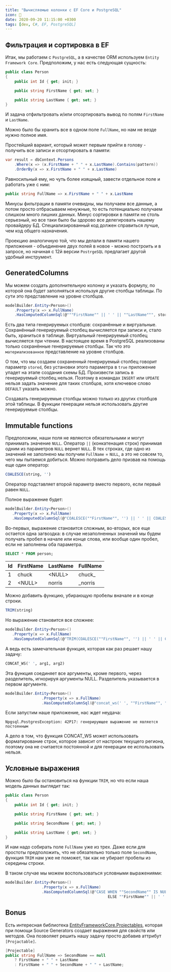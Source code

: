 ```yaml
---
title: "Вычисляемые колонки с EF Core и PostgreSQL"
icon: 🧮
date: 2020-09-20 11:15:00 +0300
tags: [dev, C#, EF, PostgreSQL]
---
```


## Фильтрация и сортировка в EF

Итак, мы работаем с `PostgreSQL`, а в качестве ORM используем `Entity Framework Core`. Предположим, у нас есть следующая сущность:

```csharp
public class Person
{
    public int Id { get; init; }

    public string FirstName { get; set; }

    public string LastName { get; set; }
}
```

И задача отфильтровать и/или отсортировать вывод по полям `FirstName` и `LastName`.

Можно было бы хранить все в одном поле `FullName`, но нам не везде нужно полное имя.

Простейший вариант, который может первым прийти в голову - получить все записи и отсортировать в памяти:

```csharp
var result = dbContext.Persons
    .Where(x => (x.FirstName + " " + x.LastName).Contains(pattern))
    .OrderBy(x => x.FirstName + " " + x.LastName)
```

Равносильный ему, но чуть более изящный, завести отдельное поле и работать уже с ним:

```csharp
public string FullName => x.FirstName + " " + x.LastName
```

Минусы фильтрации в памяти очевидны, мы получаем все данные, а потом просто отбрасываем ненужные, то есть потенциально получаем слишком много лишних данных. Минус сортировки в памяти не столь серьезный, но все таки было бы здорово все делегировать нашему провайдеру БД. Специализированный код должен справиться лучше, чем код общего назначения.

Проекцию аналогичную той, что мы делали в памяти нашего приложения - объединение двух полей в новое - можно построить и в запросе, но начиная с 12й версии `PostrgeSQL` предлагает другой удобный инструмент.

## GeneratedColumns

Мы можем создать дополнительную колонку и указать формулу, по которой она будет заполняться используя другие столбцы таблицы. По сути это представление на уровне столбцов.

```csharp
modelBuilder.Entity<Person>()
    .Property(x => x.FullName)
    .HasComputedColumnSql(@"""FirstName"" || ' ' || ""LastName""", stored: true);
```

Есть два типа генерируемых столбцов: сохранённые и виртуальные. Сохранённый генерируемый столбец вычисляется при записи и, стало быть, храниться в таблице. Виртуальный генерируемый столбец вычисляется при чтении. В настоящее время в PostgreSQL реализованы только сохранённые генерируемые столбцы. Так что это `материализованное` представление на уровне столбцов.

О том, что мы создаем сохраненный генерируемый столбец говорит параметр `stored`, без установки этого параметра в `true` приложение упадет на этапе создания схемы БД.
Произвести запись в генерируемый столбец нельзя. Поэтому в командах `INSERT` или `UPDATE` нельзя задать значение для таких столбцов, хотя ключевое слово `DEFAULT` указать можно.

Создавать генерируемые столбцы можно только из других столбцов этой таблицы. В функции генерации нельзя использовать другие генерируемые столбцы.

## Immutable functions

Предположим, наши поля не являются обязательными и могут принимать значение `NULL`. Оператор `||` (конкатенация строк) принимая одним из параметров `NULL` вернет `NULL`. В тех строках, где одно из значений не заполнено мы получим `FullName` = `NULL`, а это не совсем то, чего мы пытаемся добиться. Можно поправить дело призвав на помощь еще один оператор:

```sql
COALESCE(string, '')
```

Оператор подставляет второй параметр вместо первого, если первый равен `NULL`.

Полное выражение будет:

```csharp
modelBuilder.Entity<Person>()
   .Property(x => x.FullName)
   .HasComputedColumnSql(@"COALESCE(""FirstName"", '') || ' ' || COALESCE(""LastName"", '')", stored: true);
```

Во-первых, выражение становится сложным, во-вторых, все еще остается одна загвоздка: в случае незаполненных значений мы будем получать пробел в начале или конце слова, или вообще один пробел, если не заполнены оба параметра.

```sql
SELECT * FROM person;
```

| Id  | FirstName | LastName | FullName |
| --- | --------- | -------- | -------- |
| 1   | chuck     | \<NULL\> | chuck\_  |
| 2   | \<NULL\>  | norris   | \_norris |

Можно добавить функцию, убирающую пробелы вначале и в конце строки.

```sql
TRIM(string)
```

Но выражение становится все сложнее:

```csharp
modelBuilder.Entity<Person>()
   .Property(x => x.FullName)
   .HasComputedColumnSql(@"TRIM(COALESCE(""FirstName"", '') || ' ' || COALESCE(""LastName"", ''))", stored: true);
```

А ведь есть замечательная функция, которая как раз решает нашу задачу:

```sql
CONCAT_WS(' ', arg1, arg2)
```

Эта функция соединяет все аргументы, кроме первого, через разделитель, игнорируя аргументы NULL. Разделитель указывается в первом аргументе.

```csharp
modelBuilder.Entity<Person>()
                .Property(x => x.FullName)
                .HasComputedColumnSql(@"concat_ws(' ', ""FirstName"", ""LastName"")", stored: true);
```

Если запустим наше приложение, нас ждет неудача:

```
Npgsql.PostgresException: 42P17: генерирующее выражение не является постоянным
```

А дело в том, что функция CONCAT_WS может использовать форматирование строк, которое зависит от настроек текущего региона, поэтому она не считается постоянной и для генерации ее использовать нельзя.

## Условные выражения

Можно было бы остановиться на функции `TRIM`, но что если наша модель данных выглядит так:

```csharp
public class Person
{
    public int Id { get; init; }

    public string FirstName { get; set; }

    public string SecondName { get; set; }

    public string LastName { get; set; }
}
```

И нам надо собирать поле `FullName` уже из трех. Даже если для простоты предположить, что не обязательно только поле `SecondName`, функция `TRIM` нам уже не поможет, так как не убирает пробелы из середины строки.

В таком случае мы можем воспользоваться условными выражениями:

```csharp
modelBuilder.Entity<Person>()
                .Property(x => x.FullName)
                .HasComputedColumnSql(@"CASE WHEN ""SecondName"" IS NULL THEN ""FirstName"" || ' ' || ""LastName""
                                             ELSE ""FirstName"" || ' ' || ""SecondName"" || ' ' || ""LastName"" END", stored: true);
```

## Bonus

Есть интересная библиотека [EntityFrameworkCore.Projectables][1], которая при помощи Source Generators создает выражения для свойств или методов. Она позволяет решить нашу задачу просто добавив аттрибут `[Projactable]`.

```csharp
[Projectable]
public string FullName => SecondName == null
    ? FirstName + " " + LastName
    : FirstName + " " + SecondName + " " + LastName;
```

[1]: https://github.com/koenbeuk/EntityFrameworkCore.Projectables
